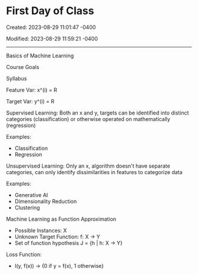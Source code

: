 # First Day of Class

Created: 2023-08-29 11:01:47 -0400

Modified: 2023-08-29 11:59:21 -0400

---

Basics of Machine Learning



Course Goals



Syllabus



Feature Var: x^(i) = R

Target Var: y^(i) = R



Supervised Learning: Both an x and y, targets can be identified into distinct categories (classification) or otherwise operated on mathematically (regression)

Examples:

-   Classification
-   Regression

Unsupervised Learning: Only an x, algorithm doesn't have separate categories, can only identify dissimilarities in features to categorize data

Examples:

-   Generative AI
-   Dimensionality Reduction
-   Clustering



Machine Learning as Function Approximation

-   Possible Instances: X
-   Unknown Target Function: f: X -> Y
-   Set of function hypothesis J = {h | h: X -> Y}



Loss Function:

-   l(y, f(x)) -> {0 if y = f(x), 1 otherwise}
